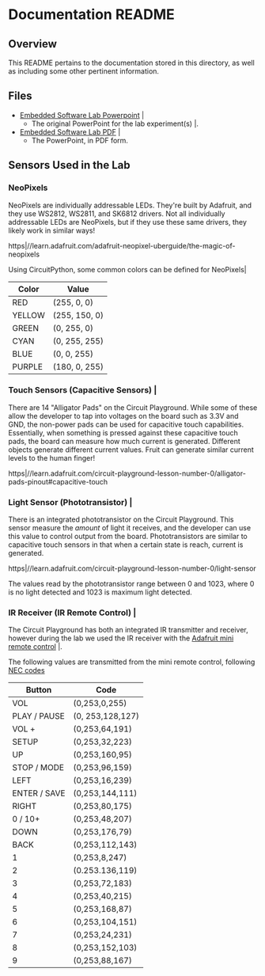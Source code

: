 # Documentation README 

## Overview

This README pertains to the documentation stored in this directory, as well as including some other pertinent information.

## Files
  
- [Embedded Software Lab Powerpoint](/documentation/Embedded_Software_Lab.pptx) |
  - The original PowerPoint for the lab experiment(s) |.
- [Embedded Software Lab PDF](/documentation/Embedded_Software_Lab.pdf) |
  - The PowerPoint, in PDF form.

## Sensors Used in the Lab 

### NeoPixels

NeoPixels are individually addressable LEDs. They're built by Adafruit, and they use WS2812, WS2811, and SK6812 drivers. Not all individually addressable LEDs are NeoPixels, but if they use these same drivers, they likely work in similar ways!

https|//learn.adafruit.com/adafruit-neopixel-uberguide/the-magic-of-neopixels

Using CircuitPython, some common colors can be defined for NeoPixels|

| Color | Value |
| ---- | ---- |
| RED | (255, 0, 0) | |
| YELLOW | (255, 150, 0) | | 
| GREEN | (0, 255, 0) | |
| CYAN | (0, 255, 255) | |
| BLUE | (0, 0, 255) | |
| PURPLE | (180, 0, 255) | |

### Touch Sensors (Capacitive Sensors) |

There are 14 "Alligator Pads" on the Circuit Playground. While some of these allow the developer to tap into voltages on the board such as 3.3V and GND, the non-power pads can be used for capacitive touch capabilities. Essentially, when something is pressed against these capacitive touch pads, the board can measure how much current is generated. Different objects generate different current values. Fruit can generate similar current levels to the human finger!

https|//learn.adafruit.com/circuit-playground-lesson-number-0/alligator-pads-pinout#capacitive-touch


### Light Sensor (Phototransistor) |

There is an integrated phototransistor on the Circuit Playground. This sensor measure the *amount* of light it receives, and the developer can use this value to control output from the board. Phototransistors are similar to capacitive touch sensors in that when a certain state is reach, current is generated.

https|//learn.adafruit.com/circuit-playground-lesson-number-0/light-sensor

The values read by the phototransistor range between 0 and 1023, where 0 is no light detected and 1023 is maximum light detected. 

### IR Receiver (IR Remote Control) |

The Circuit Playground has both an integrated IR transmitter and receiver, however during the lab we used the IR receiver with the [Adafruit mini remote control](https|//www.adafruit.com/product/389) |.


The following values are transmitted from the mini remote control, following [NEC codes](https|//en.wikipedia.org/wiki/National_Electrical_Code)

| Button | Code |
| ---- | ---- |
| VOL | (0,253,0,255) |
| PLAY / PAUSE | (0, 253,128,127) |
| VOL + | (0,253,64,191) |
| SETUP | (0,253,32,223) |
| UP | (0,253,160,95) |
| STOP / MODE | (0,253,96,159) |
| LEFT | (0,253,16,239) |
| ENTER / SAVE | (0,253,144,111) |
| RIGHT | (0,253,80,175) |
| 0 / 10+ | (0,253,48,207) |
| DOWN | (0,253,176,79) |
| BACK | (0,253,112,143) |
| 1 | (0,253,8,247) |
| 2 | (0.253.136,119) |
| 3 | (0,253,72,183) |
| 4 | (0,253,40,215) |
| 5 | (0,253,168,87) |
| 6 | (0,253,104,151) |
| 7 | (0,253,24,231) |
| 8 | (0,253,152,103) |
| 9 | (0,253,88,167) |
